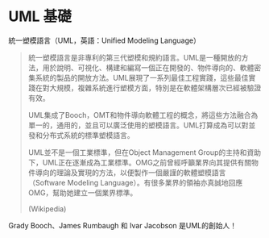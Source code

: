 # UML 基礎

統一塑模語言（UML，英語：Unified Modeling Language）

> 統一塑模語言是非專利的第三代塑模和規約語言。UML是一種開放的方法，用於說明、可視化、構建和編寫一個正在開發的、物件導向的、軟體密集系統的製品的開放方法。UML展現了一系列最佳工程實踐，這些最佳實踐在對大規模，複雜系統進行塑模方面，特別是在軟體架構層次已經被驗證有效。
>
> UML集成了Booch，OMT和物件導向軟體工程的概念，將這些方法融合為單一的，通用的，並且可以廣泛使用的塑模語言。UML打算成為可以對並發和分布式系統的標準塑模語言。
>
> UML並不是一個工業標準，但在Object Management Group的主持和資助下，UML正在逐漸成為工業標準。OMG之前曾經呼籲業界向其提供有關物件導向的理論及實現的方法，以便製作一個嚴謹的軟體塑模語言（Software Modeling Language）。有很多業界的領袖亦真誠地回應OMG，幫助她建立一個業界標準。
> 
> (Wikipedia)

Grady Booch、James Rumbaugh 和 Ivar Jacobson 是UML的創始人！